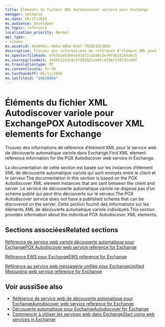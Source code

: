 ```yaml
---
title: Éléments du fichier XML Autodiscover variole pour Exchange
manager: sethgros
ms.date: 09/17/2015
ms.audience: Developer
ms.topic: reference
localization_priority: Normal
api_type:
- schema
ms.assetid: 4ea99dcc-4b5a-48be-9cb7-f92851d13b03
description: Trouvez des informations de référence d’élément XML pour le service web de découverte automatique variole dans Exchange.
ms.openlocfilehash: 6fb7b34d366e2d1d72c32d4c3e76f4b19266a6c5
ms.sourcegitcommit: 34041125dc8c5f993b21cebfc4f8b72f0fd2cb6f
ms.translationtype: MT
ms.contentlocale: fr-FR
ms.lasthandoff: 06/11/2018
ms.locfileid: "19828864"
---
```

# <a name="pox-autodiscover-xml-elements-for-exchange"></a><span data-ttu-id="2d73c-103">Éléments du fichier XML Autodiscover variole pour Exchange</span><span class="sxs-lookup"><span data-stu-id="2d73c-103">POX Autodiscover XML elements for Exchange</span></span>

<span data-ttu-id="2d73c-104">Trouvez des informations de référence d’élément XML pour le service web de découverte automatique variole dans Exchange.</span><span class="sxs-lookup"><span data-stu-id="2d73c-104">Find XML element reference information for the POX Autodiscover web service in Exchange.</span></span>
  
<span data-ttu-id="2d73c-105">La documentation de cette section est basée sur les instances d’élément XML de découverte automatique variole qui sont envoyés entre le client et le serveur.</span><span class="sxs-lookup"><span data-stu-id="2d73c-105">The documentation in this section is based on the POX Autodiscover XML element instances that are sent between the client and server.</span></span> <span data-ttu-id="2d73c-106">Le service de découverte automatique variole ne dispose pas d’un schéma publié qui peut être découverts sur le serveur.</span><span class="sxs-lookup"><span data-stu-id="2d73c-106">The POX Autodiscover service does not have a published schema that can be discovered on the server.</span></span> <span data-ttu-id="2d73c-107">Cette section fournit des informations sur les éléments XML de découverte automatique variole individuels.</span><span class="sxs-lookup"><span data-stu-id="2d73c-107">This section provides information about the individual POX Autodiscover XML elements.</span></span>
  
## <a name="related-sections"></a><span data-ttu-id="2d73c-108">Sections associées</span><span class="sxs-lookup"><span data-stu-id="2d73c-108">Related sections</span></span>
<span data-ttu-id="2d73c-109"><a name="bk_RelatedSections"> </a></span><span class="sxs-lookup"><span data-stu-id="2d73c-109"></span></span>

[<span data-ttu-id="2d73c-110">Référence de service web variole découverte automatique pour Exchange</span><span class="sxs-lookup"><span data-stu-id="2d73c-110">POX Autodiscover web service reference for Exchange</span></span>](pox-autodiscover-web-service-reference-for-exchange.md)
  
[<span data-ttu-id="2d73c-111">Référence EWS pour Exchange</span><span class="sxs-lookup"><span data-stu-id="2d73c-111">EWS reference for Exchange</span></span>](ews-reference-for-exchange.md)
  
[<span data-ttu-id="2d73c-112">Référence au service web messagerie unifiée pour Exchange</span><span class="sxs-lookup"><span data-stu-id="2d73c-112">Unified Messaging web service reference for Exchange</span></span>](unified-messaging-web-service-reference-for-exchange.md)
  
## <a name="see-also"></a><span data-ttu-id="2d73c-113">Voir aussi</span><span class="sxs-lookup"><span data-stu-id="2d73c-113">See also</span></span>

- [<span data-ttu-id="2d73c-114">Référence de service web de découverte automatique pour Exchange</span><span class="sxs-lookup"><span data-stu-id="2d73c-114">Autodiscover web service reference for Exchange</span></span>](autodiscover-web-service-reference-for-exchange.md)
- [<span data-ttu-id="2d73c-115">Découverte automatique pour Exchange</span><span class="sxs-lookup"><span data-stu-id="2d73c-115">Autodiscover for Exchange</span></span>](../exchange-web-services/autodiscover-for-exchange.md)
- [<span data-ttu-id="2d73c-116">Commencer à utiliser les services web dans Exchange</span><span class="sxs-lookup"><span data-stu-id="2d73c-116">Start using web services in Exchange</span></span>](../exchange-web-services/start-using-web-services-in-exchange.md)
    

